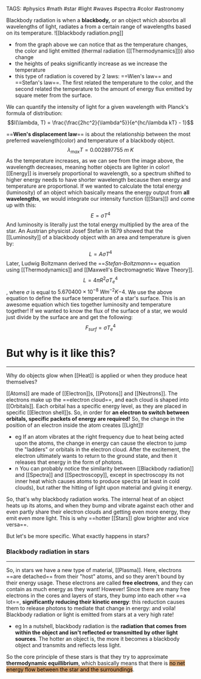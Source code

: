 TAGS: #physics #math #star #light #waves #spectra #color #astronomy 

Blackbody radiation is when a **blackbody,** or an object which absorbs all wavelengths of light, radiates a from a certain range of wavelengths based on its temperature. 
![[blackbody radiation.png]]
- from the graph above we can notice that as the temperature changes, the color and light emitted (thermal radiation ([[Thermodynamics]])) also change
- the heights of peaks significantly increase as we increase the temperature
- this type of radiation is covered by 2 laws: ==Wien's law== and ==Stefan's law==. The first related the temperature to the color, and the second related the temperature to the amount of energy flux emitted by square meter from the surface.

We can quantify the intensity of light for a given wavelength with Planck's formula of distribution:
$$I(\lambda, T) = \frac{\frac{2hc^2}{\lambda^5}}{e^{hc/\lambda kT} - 1}$$

==**Wien's displacement law**== is about the relationship between the most preferred wavelength(color) and temperature of a blackbody object. $$\lambda_{max}T = 0.002897755 \;m \;K$$
As the temperature increases, as we can see from the image above, the wavelength decreases, meaning hotter objects are lighter in color! [[Energy]] is inversely proportional to wavelength, so a spectrum shifted to higher energy needs to have shorter wavelength because then energy and temperature are proportional. If we wanted to calculate the total energy (luminosity) of an object which basically means the energy output from **all wavelengths**, we would integrate our intensity function ([[Stars]]) and come up with this: $$E = \sigma T^4$$
And luminosity is literally just the total energy multiplied by the area of the star. An Austrian physicist Josef Stefan in 1879 showed that the [[Luminosity]] of a blackbody object with an area and temperature is given by:$$L = AσT^4$$
Later, Ludwig Boltzmann derived the ==*Stefan-Boltzmann*== equation using [[Thermodynamics]] and [[Maxwell's Electromagnetic Wave Theory]]. $$L = 4πR^2σT_e^4$$, where $σ$ is equal to $5.670400 × 10^{-8} \; W m^{-2} K{-4}$. We use the above equation to define the surface temperature of a star's surface. This is an awesome equation which ties together luminosity and temperature together! If we wanted to know the flux of the surface of a star, we would just divide by the surface are and get the following: $$F_{surf} =σT_e^4 $$
# But why is it like this?
---
Why do objects glow when [[Heat]] is applied or when they produce heat themselves?

[[Atoms]] are made of [[Electron]]s, [[Protons]] and [[Neutrons]]. The electrons make up the ==electron cloud==, and each cloud is shaped into [[Orbitals]]. Each orbital has a specific energy level, as they are placed in specific [[Electron shell]]s. So, in order for **an electron to switch between orbitals, specific packets of energy are required!** So, the change in the position of an electron inside the atom creates [[Light]]! 

- eg If an atom vibrates at the right frequency due to heat being acted upon the atoms, the change in energy can cause the electron to jump the "ladders" or orbitals in the electron cloud. After the excitement, the electron ultimately wants to return to the ground state, and then it releases that energy in the form of photons.
- n You can probably notice the similarity between [[Blackbody radiation]] and [[Spectra]] and [[Spectroscopy]], except in spectroscopy its not inner heat which causes atoms to produce spectra (at least in cold clouds), but rather the hitting of light upon material and giving it energy.

So, that's why blackbody radiation works. The internal heat of an object heats up its atoms, and when they bump and vibrate against each other and even partly share their electron clouds and getting even more energy, they emit even more light. This is why ==hotter [[Stars]] glow brighter and vice versa==.

But let's be more specific. What exactly happens in stars?

### Blackbody radiation in stars
---
So, in stars we have a new type of material, [[Plasma]]. Here, electrons ==are detached== from their "host" atoms, and so they aren't bound by their energy usage. These electrons are called **free electrons**, and they can contain as much energy as they want! However! Since there are many free electrons in the cores and layers of stars, they bump into each other ==a lot==, **significantly reducing their kinetic energy**: this reduction causes them to release photons to mediate that change in energy: and voila! Blackbody radiation or light is emitted from stars at a very high rate! 

- eg In a nutshell, blackbody radiation is the **radiation that comes from within the object and isn't reflected or transmitted by other light sources**. The hotter an object is, the more it becomes a blackbody object and transmits and reflects less light. 

So the core principle of  these stars is that they try to approximate **thermodynamic equillibrium**, which basically means that there is <mark style="background: #d4a373;">no net energy flow between the star and the surroundings</mark>.

